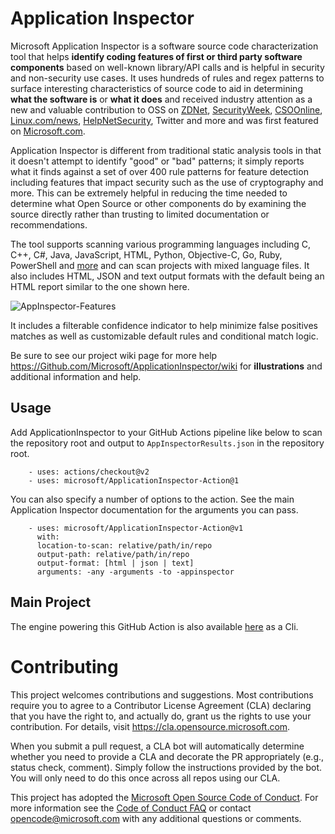 # Application Inspector

Microsoft Application Inspector is a software source code characterization tool that helps **identify coding features of first or third party software components** based on well-known library/API calls and is helpful in security and non-security use cases. It uses hundreds of rules and regex patterns to surface interesting characteristics of source code to aid in determining **what the software is** or **what it does** and received industry attention as a new and valuable contribution to OSS on [ZDNet](https://www.zdnet.com/article/microsoft-application-inspector-is-now-open-source-so-use-it-to-test-code-security/
), [SecurityWeek](https://www.securityweek.com/microsoft-introduces-free-source-code-analyzer), [CSOOnline](https://www.csoonline.com/article/3514732/microsoft-s-offers-application-inspector-to-probe-untrusted-open-source-code.html), [Linux.com/news](https://www.linux.com/news/microsoft-application-inspector-is-now-open-source-so-use-it-to-test-code-security/), [HelpNetSecurity](https://www.helpnetsecurity.com/2020/01/17/microsoft-application-inspector/
), Twitter and more and was first featured on [Microsoft.com](https://www.microsoft.com/security/blog/2020/01/16/introducing-microsoft-application-inspector/).

Application Inspector is different from traditional static analysis tools in that it doesn't attempt to identify "good" or "bad" patterns; it simply reports what it finds against a set of over 400 rule patterns for feature detection including features that impact security such as the use of cryptography and more.  This can be extremely helpful in reducing the time needed to determine what Open Source or other components do by examining the source directly rather than trusting to limited documentation or recommendations.  

The tool supports scanning various programming languages including C, C++, C#, Java, JavaScript, HTML, Python, Objective-C, Go, Ruby, PowerShell and [more](https://github.com/microsoft/ApplicationInspector/wiki/2.1-Field:-applies_to-(languages-support)) and can scan projects with mixed language files.  It also includes HTML, JSON and text output formats with the default being an HTML report similar to the one shown here.

![AppInspector-Features](https://user-images.githubusercontent.com/47648296/72893326-9c82c700-3ccd-11ea-8944-9831ea17f3e0.png)

It includes a filterable confidence indicator to help minimize false positives matches as well as customizable default rules and conditional match logic.  

Be sure to see our project wiki page for more help https://Github.com/Microsoft/ApplicationInspector/wiki for **illustrations** and additional information and help.

## Usage

Add ApplicationInspector to your GitHub Actions pipeline like below to scan the repository root and output to `AppInspectorResults.json` in the repository root.

```
    - uses: actions/checkout@v2
    - uses: microsoft/ApplicationInspector-Action@1
```

You can also specify a number of options to the action.  See the main Application Inspector documentation for the arguments you can pass.

```
    - uses: microsoft/ApplicationInspector-Action@v1
      with:
      location-to-scan: relative/path/in/repo
      output-path: relative/path/in/repo
      output-format: [html | json | text]
      arguments: -any -arguments -to -appinspector
```

## Main Project

The engine powering this GitHub Action is also available [here](https://github.com/Microsoft/ApplicationInspector) as a Cli.

# Contributing

This project welcomes contributions and suggestions.  Most contributions require you to agree to a
Contributor License Agreement (CLA) declaring that you have the right to, and actually do, grant us
the rights to use your contribution. For details, visit https://cla.opensource.microsoft.com.

When you submit a pull request, a CLA bot will automatically determine whether you need to provide
a CLA and decorate the PR appropriately (e.g., status check, comment). Simply follow the instructions
provided by the bot. You will only need to do this once across all repos using our CLA.

This project has adopted the [Microsoft Open Source Code of Conduct](https://opensource.microsoft.com/codeofconduct/).
For more information see the [Code of Conduct FAQ](https://opensource.microsoft.com/codeofconduct/faq/) or
contact [opencode@microsoft.com](mailto:opencode@microsoft.com) with any additional questions or comments.

